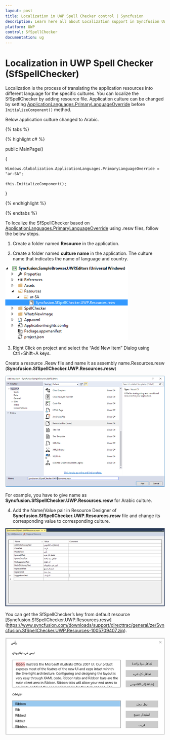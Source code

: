 ```yaml
---
layout: post
title: Localization in UWP Spell Checker control | Syncfusion
description: Learn here all about Localization support in Syncfusion UWP Spell Checker (SfSpellChecker) control and more.
platform: UWP
control: SfSpellChecker
documentation: ug
---
```


# Localization in UWP Spell Checker (SfSpellChecker)

Localization is the process of translating the application resources into different language for the specific cultures. You can localize the SfSpellChecker by adding resource file. Application culture can be changed by setting [ApplicationLanguages.PrimaryLanguageOverride](https://msdn.microsoft.com/de-de/library/windows/apps/windows.globalization.applicationlanguages.primarylanguageoverride.aspx) before `InitializeComponent()` method.
 
Below application culture changed to Arabic.

{% tabs %}

{% highlight c# %}

public MainPage()

{

    Windows.Globalization.ApplicationLanguages.PrimaryLanguageOverride = "ar-SA";

    this.InitializeComponent();
} 

{% endhighlight %}

{% endtabs %}

To localize the SfSpellChecker based on [ApplicationLanguages.PrimaryLanguageOverride](https://msdn.microsoft.com/de-de/library/windows/apps/windows.globalization.applicationlanguages.primarylanguageoverride.aspx) using .resw files, follow the below steps.
 
1. Create a folder named **Resource** in the application.

2. Create a folder named **culture name** in the application. The culture name that indicates the name of language and country.

![localizationimg1](localization-images/localizationimg1.png)

3. Right Click on project and select the “Add New Item” Dialog using Ctrl+Shift+A keys.

Create a resource .Resw file and name it as assembly name.Resources.resw (**Syncfusion.SfSpellChecker.UWP.Resources.resw**)
 
![localizationimg2](localization-images/localizationimg2.png)

For example, you have to give name as **Syncfusion.SfSpellChecker.UWP.Resources.resw** for Arabic culture.

4. Add the Name/Value pair in Resource Designer of **Syncfusion.SfSpellChecker.UWP.Resources.resw** file and change its corresponding value to corresponding culture.
 
![Localizationimg3](localization-images/Localizationimg3.png)

You can get the SfSpellChecker’s key from default resource  [Syncfusion.SfSpellChecker.UWP.Resources.resw]
(https://www.syncfusion.com/downloads/support/directtrac/general/ze/Syncfusion.SfSpellChecker.UWP.Resources-1005709407.zip).

![localizationimg4](localization-images/localizationimg4.png)
